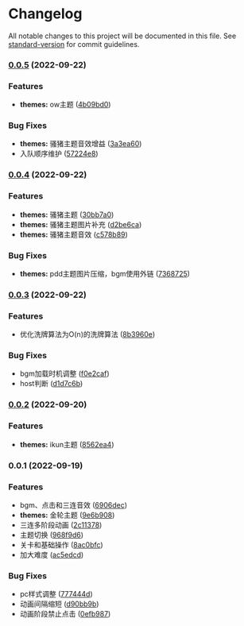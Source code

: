 # Changelog

All notable changes to this project will be documented in this file. See [standard-version](https://github.com/conventional-changelog/standard-version) for commit guidelines.

### [0.0.5](https://github.com/StreakingMan/solvable-sheep-game/compare/v0.0.4...v0.0.5) (2022-09-22)


### Features

* **themes:** ow主题 ([4b09bd0](https://github.com/StreakingMan/solvable-sheep-game/commit/4b09bd08c7b6e4ef9f275c5e5d4af964ad245664))


### Bug Fixes

* **themes:** 骚猪主题音效增益 ([3a3ea60](https://github.com/StreakingMan/solvable-sheep-game/commit/3a3ea6037f549045008ddbda3dc5b45043f126a1))
* 入队顺序维护 ([57224e8](https://github.com/StreakingMan/solvable-sheep-game/commit/57224e8015ed17bc72a243eabffd0a4edff0850c))

### [0.0.4](https://github.com/StreakingMan/solvable-sheep-game/compare/v0.0.3...v0.0.4) (2022-09-22)


### Features

* **themes:** 骚猪主题 ([30bb7a0](https://github.com/StreakingMan/solvable-sheep-game/commit/30bb7a0277bfe83b9c6493b4fa98fa7baabcf06a))
* **themes:** 骚猪主题图片补充 ([d2be6ca](https://github.com/StreakingMan/solvable-sheep-game/commit/d2be6ca8a5223745029bcfccf54109056a007844))
* **themes:** 骚猪主题音效 ([c578b89](https://github.com/StreakingMan/solvable-sheep-game/commit/c578b897031b2b5dbcbda0fb5c2c38804636b50c))


### Bug Fixes

* **themes:** pdd主题图片压缩，bgm使用外链 ([7368725](https://github.com/StreakingMan/solvable-sheep-game/commit/7368725b5217705a780461d79e3eaf5340e9ebba))

### [0.0.3](https://github.com/StreakingMan/solvable-sheep-game/compare/v0.0.2...v0.0.3) (2022-09-22)


### Features

* 优化洗牌算法为O(n)的洗牌算法 ([8b3960e](https://github.com/StreakingMan/solvable-sheep-game/commit/8b3960e9762441246de2320252aceca505076e2c))


### Bug Fixes

* bgm加载时机调整 ([f0e2caf](https://github.com/StreakingMan/solvable-sheep-game/commit/f0e2caf7a7124981eef6bc4ff9ed7b459893c102))
* host判断 ([d1d7c6b](https://github.com/StreakingMan/solvable-sheep-game/commit/d1d7c6b2f06e3d67a4edf6cabc14a3fa419d5d93))

### [0.0.2](https://github.com/StreakingMan/solvable-sheep-game/compare/v0.0.1...v0.0.2) (2022-09-20)


### Features

* **themes:** ikun主题 ([8562ea4](https://github.com/StreakingMan/solvable-sheep-game/commit/8562ea4761e5d0d66c69de060d15664e1a582b99))

### 0.0.1 (2022-09-19)


### Features

* bgm、点击和三连音效 ([6906dec](https://github.com/StreakingMan/solvable-sheep-game/commit/6906dec65e5156280b189fa9ac367d10fca48cf9))
* **themes:** 金轮主题 ([9e6b908](https://github.com/StreakingMan/solvable-sheep-game/commit/9e6b9080e0d3f9c72d55391c078aa341d53df547))
* 三连多阶段动画 ([2c11378](https://github.com/StreakingMan/solvable-sheep-game/commit/2c113785fda9e6f8ba0acc0a794f0089f8acf9f5))
* 主题切换 ([968f9d6](https://github.com/StreakingMan/solvable-sheep-game/commit/968f9d6c3999f9a2845d658e5d5077694d129401))
* 关卡和基础操作 ([8ac0bfc](https://github.com/StreakingMan/solvable-sheep-game/commit/8ac0bfc592bfd799da12ec03211e40a37e0f77a5))
* 加大难度 ([ac5edcd](https://github.com/StreakingMan/solvable-sheep-game/commit/ac5edcd6aef1e75c63b1e28f4043c6ef946d17cb))


### Bug Fixes

* pc样式调整 ([777444d](https://github.com/StreakingMan/solvable-sheep-game/commit/777444d2cb2edc31b8bb96f96a655d6625f4ba59))
* 动画间隔缩短 ([d90bb9b](https://github.com/StreakingMan/solvable-sheep-game/commit/d90bb9b7172ea14f659a946e55f6f7158e6f30e1))
* 动画阶段禁止点击 ([0efb987](https://github.com/StreakingMan/solvable-sheep-game/commit/0efb987e0d065d5bd2274909ccfa82290ed5247c))
